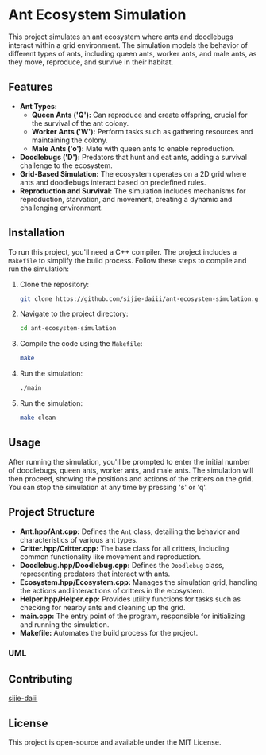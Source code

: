 # Ant Ecosystem Simulation

This project simulates an ant ecosystem where ants and doodlebugs interact within a grid environment. The simulation models the behavior of different types of ants, including queen ants, worker ants, and male ants, as they move, reproduce, and survive in their habitat.

## Features

- **Ant Types:**
  - **Queen Ants ('Q'):** Can reproduce and create offspring, crucial for the survival of the ant colony.
  - **Worker Ants ('W'):** Perform tasks such as gathering resources and maintaining the colony.
  - **Male Ants ('o'):** Mate with queen ants to enable reproduction.
- **Doodlebugs ('D'):** Predators that hunt and eat ants, adding a survival challenge to the ecosystem.
- **Grid-Based Simulation:** The ecosystem operates on a 2D grid where ants and doodlebugs interact based on predefined rules.
- **Reproduction and Survival:** The simulation includes mechanisms for reproduction, starvation, and movement, creating a dynamic and challenging environment.

## Installation

To run this project, you'll need a C++ compiler. The project includes a `Makefile` to simplify the build process. Follow these steps to compile and run the simulation:

1. Clone the repository:
   ```bash
   git clone https://github.com/sijie-daiii/ant-ecosystem-simulation.git
   ```
2. Navigate to the project directory:
   ```bash
   cd ant-ecosystem-simulation
   ```
3. Compile the code using the `Makefile`:
   ```bash
   make
   ```
4. Run the simulation:
   ```bash
   ./main
   ```
5. Run the simulation:
   ```bash
   make clean
   ``` 


## Usage

After running the simulation, you'll be prompted to enter the initial number of doodlebugs, queen ants, worker ants, and male ants. The simulation will then proceed, showing the positions and actions of the critters on the grid. You can stop the simulation at any time by pressing 's' or 'q'.

## Project Structure

- **Ant.hpp/Ant.cpp:** Defines the `Ant` class, detailing the behavior and characteristics of various ant types.
- **Critter.hpp/Critter.cpp:** The base class for all critters, including common functionality like movement and reproduction.
- **Doodlebug.hpp/Doodlebug.cpp:** Defines the `Doodlebug` class, representing predators that interact with ants.
- **Ecosystem.hpp/Ecosystem.cpp:** Manages the simulation grid, handling the actions and interactions of critters in the ecosystem.
- **Helper.hpp/Helper.cpp:** Provides utility functions for tasks such as checking for nearby ants and cleaning up the grid.
- **main.cpp:** The entry point of the program, responsible for initializing and running the simulation.
- **Makefile:** Automates the build process for the project.

### UML


## Contributing

[sijie-daiii](https://github.com/sijie-daiii)

## License

This project is open-source and available under the MIT License.
